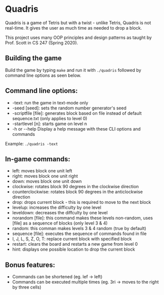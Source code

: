 # Quadris

Quadris is a game of Tetris but with a twist - unlike Tetris, Quadris is not real-time. It gives the user as much time as needed to drop a block.

This project uses many OOP principles and design patterns as taught by Prof. Scott in CS 247 (Spring 2020).

## Building the game
Build the game by typing `make` and run it with `./quadris` followed by command line options as seen below.

## Command line options:
- -text: run the game in text-mode only
- -seed [seed]: sets the random number generator's seed
- -scriptfile [file]: generates block based on file instead of default sequence.txt (only applies to level 0)
- -startlevel [n]: starts game on level n
- -h  or  --help           Display a help message with these CLI options and commands

Example: `./quadris -text`

## In-game commands:
- left: moves block one unit left
- right: moves block one unit right
- down: moves block one unit down
- clockwise: rotates block 90 degrees in the clockwise direction
- counterclockwise: rotates block 90 degrees in the anticlockwise direction
- drop: drops current block - this is required to move to the next block
- levelup: increases the difficulty by one level
- leveldown: decreases the diffculty by one level
- norandom [file]: this command makes these levels non-random, uses [file] as a sequence of blocks (only level 3 & 4)
- random: this comman makes levels 3 & 4 random (true by default)
- sequence [file]: executes the sequence of commands found in file
- I, J, L, S, Z, O, T: replace current block with specified block 
- restart: clears the board and restarts a new game from level 0
- hint: displays one possible location to drop the current block

## Bonus features:
- Commands can be shortened (eg. lef -> left)
- Commands can be executed multiple times (eg. 3ri -> moves to the right by three cells)
